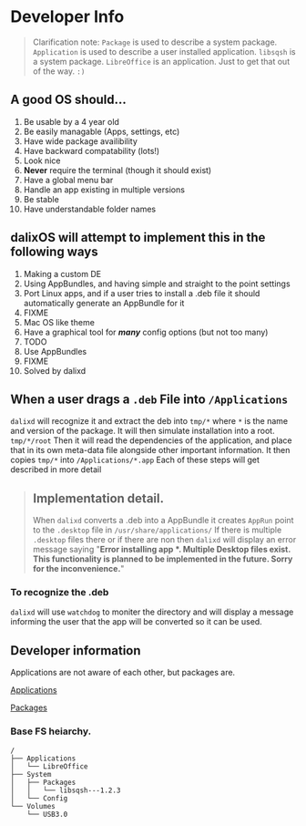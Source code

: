# Developer Info

> Clarification note: ```Package``` is used to describe a system package. ```Application``` is used
> to describe a user installed application. ```libsqsh``` is a system package. ```LibreOffice```
> is an application. Just to get that out of the way. ```:)```

## A good OS should...
1. Be usable by a 4 year old
2. Be easily managable (Apps, settings, etc)
3. Have wide package availibility
4. Have backward compatability (lots!)
5. Look nice
6. **Never** require the terminal (though it should exist)
7. Have a global menu bar
8. Handle an app existing in multiple versions
9. Be stable
10. Have understandable folder names

## dalixOS will attempt to implement this in the following ways
1. Making a custom DE
2. Using AppBundles, and having simple and straight to the point settings
3. Port Linux apps, and if a user tries to install a .deb file it should automatically generate an AppBundle for it
4. FIXME
5. Mac OS like theme
6. Have a graphical tool for ***many*** config options (but not too many)
7. TODO
8. Use AppBundles
9. FIXME
10. Solved by dalixd


## When a user drags a ```.deb``` File into ```/Applications```

```dalixd``` will recognize it and extract the deb into ```tmp/*``` where ```*``` is the name and
version of the package. It will then simulate installation into a root. ```tmp/*/root``` Then it
will read the dependencies of the application, and place that in its own meta-data file alongside
other important information. It then copies ```tmp/*``` into ```/Applications/*.app``` Each of these
steps will get described in more detail

> ## **Implementation detail.**
> When ```dalixd``` converts a .deb into a AppBundle it creates ```AppRun``` point to the ```.desktop```
> file in ```/usr/share/applications/``` If there is multiple ```.desktop``` files there or if there
> are non then ```dalixd``` will display an error message saying "**Error installing app *. Multiple
> Desktop files exist. This functionality is planned to be implemented in the future. Sorry for the
> inconvenience.**"

### To recognize the .deb
```dalixd``` will use ```watchdog``` to moniter  the directory and will display a message informing
the user that the app will be converted so it can be used.


## Developer information

Applications are not aware of each other, but packages are.

[Applications](Apps.md)

[Packages](Pkgs.md)

### Base FS heiarchy.

```
/
├── Applications
│	└── LibreOffice
├── System
│	├── Packages
│	│	└── libsqsh---1.2.3
│	└── Config
└── Volumes
	└── USB3.0
```
